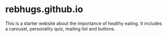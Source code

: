 # rebhugs.github.io
This is a starter website about the importance of healthy eating. It includes a carousel, personality quiz, mailing list and buttons.
